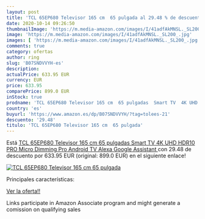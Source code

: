 ```yaml
---
layout: post
title: 'TCL 65EP680 Televisor 165 cm  65 pulgada al 29.48 % de descuento'
date: 2020-10-14 09:26:50
thumbnailImage: 'https://m.media-amazon.com/images/I/41adfAkMNSL._SL200_.jpg'
image: 'https://m.media-amazon.com/images/I/41adfAkMNSL._SL200_.jpg'
images: [ 'https://m.media-amazon.com/images/I/41adfAkMNSL._SL200_.jpg' ]
comments: true
category: ofertas
author: ring
slug: 'B07SNDVVYH-es'
description:
actualPrice: 633.95 EUR
currency: EUR
price: 633.95
comparePrice: 899.0 EUR
inStock: true
prodname: 'TCL 65EP680 Televisor 165 cm  65 pulgadas  Smart TV  4K UHD  HDR10 PRO  Micro Dimming Pro  Android TV  Alexa  Google Assistant '
country: 'es'
buyurl: 'https://www.amazon.es/dp/B07SNDVVYH/?tag=tolees-21'
descuento: '29.48'
titulo: 'TCL 65EP680 Televisor 165 cm  65 pulgada'
---
```


Está [TCL 65EP680 Televisor 165 cm  65 pulgadas  Smart TV  4K UHD  HDR10 PRO  Micro Dimming Pro  Android TV  Alexa  Google Assistant ](https://www.amazon.es/dp/B07SNDVVYH/?tag=tolees-21) con 29.48 de descuento por 633.95 EUR (original: 899.0 EUR) en el siguiente enlace!

[![TCL 65EP680 Televisor 165 cm  65 pulgada](https://m.media-amazon.com/images/I/41adfAkMNSL._SL200_.jpg)](https://www.amazon.es/dp/B07SNDVVYH/?tag=tolees-21)

Principales características:


[Ver la oferta!!](https://www.amazon.es/dp/B07SNDVVYH/?tag=tolees-21)

Links participate in Amazon Associate program and might generate a comission on qualifying sales


